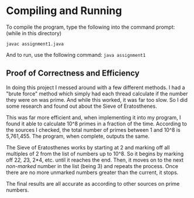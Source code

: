 # Compiling and Running
To compile the program, type the following into the command prompt: (while in this directory)

`javac assignment1.java`

And to run, use the following command:
`java assignment1`

## Proof of Correctness and Efficiency
In doing this project I messed around with a few different methods. I had a "brute force" method
which simply had each thread calculate if the number they were on was prime. And while this worked, 
it was far too slow. So I did some research and found out about the Sieve of Eratosthenes.

This was far more efficient and, when implementing it into my program, I found it able to calculate
10^8 primes in a fraction of the time. According to the sources I checked, the total number of primes
between 1 and 10^8 is 5,761,455. The program, when complete, outputs the same.

The Sieve of Eratosthenes works by starting at 2 and marking off all multiples of 2 from the list of
numbers up to 10^8. So it begins by marking off 2*2, 2*3, 2*4, etc. until it reaches the end. Then,
it moves on to the next *non-marked* number in the list (being 3) and repeats the process. Once there
are no more unmarked numbers greater than the current, it stops.

The final results are all accurate as according to other sources on prime numbers.
